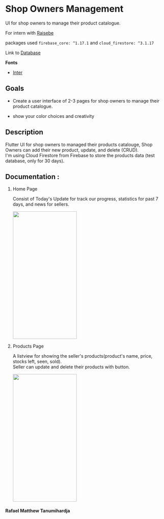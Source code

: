 # Shop Owners Management

UI for shop owners to manage their product catalogue.​

For intern with [Raisebe](https://www.raisebe.com/)

packages used `firebase_core: ^1.17.1` 
and  `cloud_firestore: ^3.1.17`

Link to [Database](https://console.firebase.google.com/project/shop-owners-management/firestore/data/~2Fproducts~2Fd3M763pwnXV9y21LHqJC)

**Fonts**

-  [Inter](https://fonts.google.com/specimen/Inter)

## Goals
- Create a user interface of 2-3 pages for shop owners to manage their product catalogue.​

- show your color choices and creativity​
## Description

Flutter UI for shop owners to managed their products catalouge, Shop Owners can add their new product, update, and delete (CRUD).<br>
I'm using Cloud Firestore from Firebase to store the products data (test database, only for 30 days).


## Documentation :
 1. Home Page

    Consist of Today's Update for track our progress, statistics for past 7 days, and news for sellers.

    <img src="https://user-images.githubusercontent.com/99629720/171095991-e2fc5734-c7e9-4944-abf8-852d62bf8a17.png" width="200" height="400">
 
 2. Products Page
    
    A listview for showing the seller's products(product's name, price, stocks left, seen, sold).<br>
    Seller can update and delete their products with button.

    <img src="https://user-images.githubusercontent.com/99629720/171096009-153ecdf2-faef-4142-b463-6c07cd6ab449.png" width="200" height="400">

#### Rafael Matthew Tanumihardja